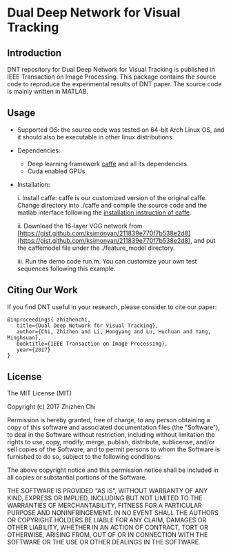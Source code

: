 # Dual Deep Network for Visual Tracking
## Introduction
DNT repository for Dual Deep Network for Visual Tracking is published in IEEE Transaction on Image Processing. This package contains the source code to reproduce the experimental results of DNT paper. The source code is mainly written in MATLAB.

## Usage
+ Supported OS: the source code was tested on 64-bit Arch Linux OS, and it should also be executable in other linux distributions.

+ Dependencies:
  + Deep learning framework [caffe](http://caffe.berkeleyvision.org/) and all its dependencies.
  + Cuda enabled GPUs.

+ Installation:

    i. Install caffe: caffe is our customized version of the original caffe. Change directory into ./caffe and compile the source code and the matlab interface following the [installation instruction of caffe](http://caffe.berkeleyvision.org/installation.html).

    ii. Download the 16-layer VGG network from [https://gist.github.com/ksimonyan/211839e770f7b538e2d8](https://gist.github.com/ksimonyan/211839e770f7b538e2d8), and put the caffemodel file under the ./feature_model directory.

    iii. Run the demo code run.m. You can customize your own test sequences following this example.

## Citing Our Work
If you find DNT useful in your research, please consider to cite our paper:

    @inproceedings{ zhizhenchi,
       title={Dual Deep Network for Visual Tracking},
       author={Chi, Zhizhen and Li, Hongyang and Lu, Huchuan and Yang, Minghsuan},
       booktitle={IEEE Transaction on Image Processing},
       year={2017}
    }

## License
The MIT License (MIT)

Copyright (c) 2017 Zhizhen Chi

Permission is hereby granted, free of charge, to any person obtaining a copy
of this software and associated documentation files (the "Software"), to deal
in the Software without restriction, including without limitation the rights
to use, copy, modify, merge, publish, distribute, sublicense, and/or sell
copies of the Software, and to permit persons to whom the Software is
furnished to do so, subject to the following conditions:

The above copyright notice and this permission notice shall be included in all
copies or substantial portions of the Software.

THE SOFTWARE IS PROVIDED "AS IS", WITHOUT WARRANTY OF ANY KIND, EXPRESS OR
IMPLIED, INCLUDING BUT NOT LIMITED TO THE WARRANTIES OF MERCHANTABILITY,
FITNESS FOR A PARTICULAR PURPOSE AND NONINFRINGEMENT. IN NO EVENT SHALL THE
AUTHORS OR COPYRIGHT HOLDERS BE LIABLE FOR ANY CLAIM, DAMAGES OR OTHER
LIABILITY, WHETHER IN AN ACTION OF CONTRACT, TORT OR OTHERWISE, ARISING FROM,
OUT OF OR IN CONNECTION WITH THE SOFTWARE OR THE USE OR OTHER DEALINGS IN THE
SOFTWARE.